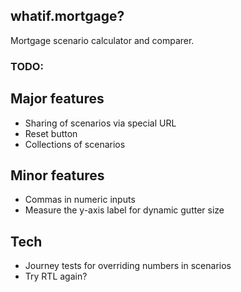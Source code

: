 ## whatif.mortgage?

Mortgage scenario calculator and comparer.

### TODO:

## Major features

- Sharing of scenarios via special URL
- Reset button
- Collections of scenarios

## Minor features

- Commas in numeric inputs
- Measure the y-axis label for dynamic gutter size

## Tech

- Journey tests for overriding numbers in scenarios
- Try RTL again?
